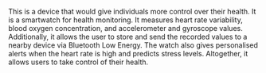 This is a device that would give individuals more control over their health. It is a smartwatch for health monitoring. It measures heart rate variability, blood oxygen concentration, and accelerometer and gyroscope values. Additionally, it allows the user to store and send the recorded values to a nearby device via Bluetooth Low Energy. The watch also gives personalised alerts when the heart rate is high and predicts stress levels. Altogether, it allows users to take control of their health.
